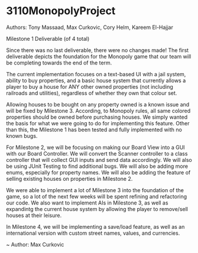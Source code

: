 # 3110MonopolyProject

Authors: Tony Massaad, Max Curkovic, Cory Helm, Kareem El-Hajjar

Milestone 1 Deliverable (of 4 total)

Since there was no last deliverable, there were no changes made!
The first deliverable depicts the foundation for the Monopoly game that our team will be completing towards the end of the term.

The current implementation focuses on a text-based UI with a jail system, ability to buy properties, and a basic house system that currently allows a player to buy a house for ANY other owned properties (not including railroads and utilities), regardless of whether they own that colour set.

Allowing houses to be bought on any property owned is a known issue and will be fixed by Milestone 3. According, to Monopoly rules, all same colored properties should be owned before purchasing houses. We simply wanted the basis for what we were going to do for implementing this feature. Other than this, the Milestone 1 has been tested and fully implemented with no known bugs.

For Milestone 2, we will be focusing on making our Board View into a GUI with our Board Controller. We will convert the Scanner controller to a class controller that will collect GUI inputs and send data accordingly. We will also be using JUnit Testing to find additional bugs. We will also be adding more enums, especially for property names. We will also be adding the feature of selling existing houses on properties in Milestone 2. 

We were able to implement a lot of Milestone 3 into the foundation of the game, so a lot of the next few weeks will be spent refining and refactoring our code. We also want to implement AIs in Milestone 3, as well as expandintg the current house system by allowing the player to remove/sell houses at their leisure.

In Milestone 4, we will be implementing a save/load feature, as well as an international version with custom street names, values, and currencies.

~ Author: Max Curkovic
